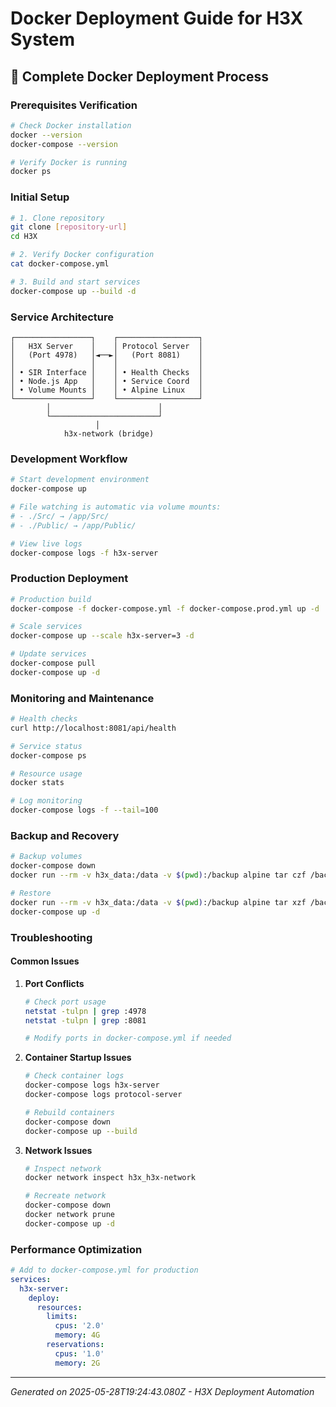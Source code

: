 # Docker Deployment Guide for H3X System

## 🚀 Complete Docker Deployment Process

### Prerequisites Verification

```bash
# Check Docker installation
docker --version
docker-compose --version

# Verify Docker is running
docker ps
```

### Initial Setup

```bash
# 1. Clone repository
git clone [repository-url]
cd H3X

# 2. Verify Docker configuration
cat docker-compose.yml

# 3. Build and start services
docker-compose up --build -d
```

### Service Architecture

```
┌─────────────────┐    ┌──────────────────┐
│   H3X Server    │    │ Protocol Server  │
│   (Port 4978)   │◄──►│   (Port 8081)    │
│                 │    │                  │
│ • SIR Interface │    │ • Health Checks  │
│ • Node.js App   │    │ • Service Coord  │
│ • Volume Mounts │    │ • Alpine Linux   │
└─────────────────┘    └──────────────────┘
        │                        │
        └────────────────────────┘
                   │
            h3x-network (bridge)
```

### Development Workflow

```bash
# Start development environment
docker-compose up

# File watching is automatic via volume mounts:
# - ./Src/ → /app/Src/
# - ./Public/ → /app/Public/

# View live logs
docker-compose logs -f h3x-server
```

### Production Deployment

```bash
# Production build
docker-compose -f docker-compose.yml -f docker-compose.prod.yml up -d

# Scale services
docker-compose up --scale h3x-server=3 -d

# Update services
docker-compose pull
docker-compose up -d
```

### Monitoring and Maintenance

```bash
# Health checks
curl http://localhost:8081/api/health

# Service status
docker-compose ps

# Resource usage
docker stats

# Log monitoring
docker-compose logs -f --tail=100
```

### Backup and Recovery

```bash
# Backup volumes
docker-compose down
docker run --rm -v h3x_data:/data -v $(pwd):/backup alpine tar czf /backup/h3x-backup.tar.gz /data

# Restore
docker run --rm -v h3x_data:/data -v $(pwd):/backup alpine tar xzf /backup/h3x-backup.tar.gz
docker-compose up -d
```

### Troubleshooting

#### Common Issues

1. **Port Conflicts**

   ```bash
   # Check port usage
   netstat -tulpn | grep :4978
   netstat -tulpn | grep :8081

   # Modify ports in docker-compose.yml if needed
   ```

2. **Container Startup Issues**

   ```bash
   # Check container logs
   docker-compose logs h3x-server
   docker-compose logs protocol-server

   # Rebuild containers
   docker-compose down
   docker-compose up --build
   ```

3. **Network Issues**

   ```bash
   # Inspect network
   docker network inspect h3x_h3x-network

   # Recreate network
   docker-compose down
   docker network prune
   docker-compose up -d
   ```

### Performance Optimization

```yaml
# Add to docker-compose.yml for production
services:
  h3x-server:
    deploy:
      resources:
        limits:
          cpus: '2.0'
          memory: 4G
        reservations:
          cpus: '1.0'
          memory: 2G
```

---

_Generated on 2025-05-28T19:24:43.080Z - H3X Deployment Automation_
